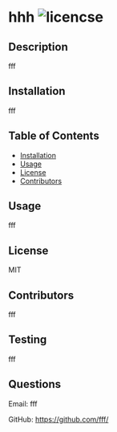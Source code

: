 # hhh ![licencse](https://img.shields.io/badge/license-MIT-green)

  ## Description
  fff

  ## Installation
  fff

  ## Table of Contents

  - [Installation](#Installation)
  - [Usage](#usage)
  - [License](#license)
  - [Contributors](#contributors)

  ## Usage
  fff

  ## License
  MIT

  ## Contributors
  fff

  ## Testing
  fff

  ## Questions
  Email: fff
  
  GitHub: https://github.com/fff/
